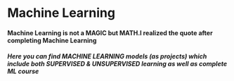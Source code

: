 # Machine Learning
#### Machine Learning is not a MAGIC but MATH.I realized the quote after completing Machine Learning
##### Here you can find MACHINE LEARNING models (as projects) which include both SUPERVISED & UNSUPERVISED learning as well as complete ML course
